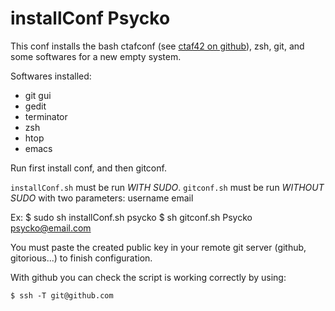 installConf Psycko
==================

This conf installs the bash ctafconf (see [ctaf42 on github](http://github.com/ctaf42)), zsh, git, and some softwares for a new empty system. 

Softwares installed:

 * git gui
 * gedit
 * terminator
 * zsh
 * htop
 * emacs

Run first install conf, and then gitconf.

`installConf.sh` must be run *WITH SUDO*.
`gitconf.sh` must be run *WITHOUT SUDO* with two parameters: username email

Ex: 
	$ sudo sh installConf.sh psycko
	$ sh gitconf.sh Psycko psycko@email.com

You must paste the created public key in your remote git server (github, gitorious...) to finish configuration.

With github you can check the script is working correctly by using:

	$ ssh -T git@github.com

